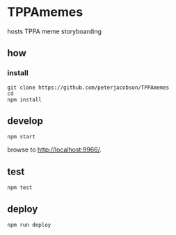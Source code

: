 
# TPPAmemes

hosts TPPA meme storyboarding

## how

### install

```
git clone https://github.com/peterjacobson/TPPAmemes
cd 
npm install
```

## develop

```
npm start
```

browse to <http://localhost:9966/>.

## test

```
npm test
```

## deploy

```
npm run deploy
```
